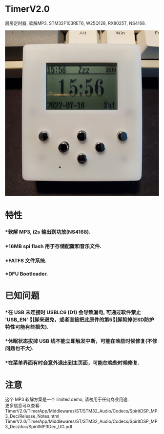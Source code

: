 # TimerV2.0
厨房定时器, 软解MP3. STM32F103RET6, W25Q128, RX8025T, NS4168.  

![image](./Doc/004.jpg)


# 特性
### *软解 MP3, i2s 输出到功放(NS4168).  
### *16MB spi flash 用于存储配置和音乐文件.  
### *FATFS 文件系统.  
### *DFU Bootloader.  


# 已知问题  
### *在 USB 未连接时 USBLC6 (D1) 会导致漏电, 可通过软件禁止 'USB_EN' 引脚来避免，或者直接把此原件的第5引脚剪掉(ESD防护特性可能有些损失).  
### *休眠状态拔掉 USB 线不能立即触发中断，可能在晚些时候修复(不修问题也不大).  
### *在菜单界面有时会意外退出到主页面，可能在晚些时候修复.  


# 注意  
这个 MP3 软解方案是一个 limited demo, 请勿用于任何商业用途.  
更多信息可以查看:  
TimerV2.0/TimerApp/Middlewares/ST/STM32_Audio/Codecs/SpiritDSP_MP3_Dec/Release_Notes.html  
TimerV2.0/TimerApp/Middlewares/ST/STM32_Audio/Codecs/SpiritDSP_MP3_Dec/doc/SpiritMP3Dec_UG.pdf  
